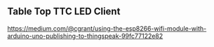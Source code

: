 ## Table Top TTC LED Client


https://medium.com/@cgrant/using-the-esp8266-wifi-module-with-arduino-uno-publishing-to-thingspeak-99fc77122e82

